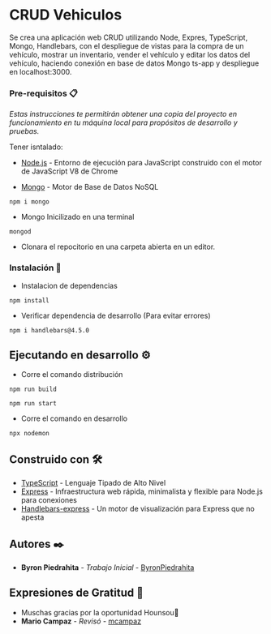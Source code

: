 # CRUD Vehiculos
Se crea una aplicación web CRUD utilizando Node, Expres, TypeScript, Mongo, Handlebars, con el despliegue de vistas para la compra de un vehículo, mostrar un inventario, vender el vehículo y editar los datos del vehículo, haciendo conexión en base de datos Mongo ts-app y despliegue en localhost:3000.

### Pre-requisitos 📋

_Estas instrucciones te permitirán obtener una copia del proyecto en funcionamiento en tu máquina local para propósitos de desarrollo y pruebas._

Tener isntalado:

* [Node.js](https://nodejs.org/es/) - Entorno de ejecución para JavaScript construido con el motor de JavaScript V8 de Chrome

* [Mongo](https://www.google.com/aclk?sa=l&ai=DChcSEwidw-bB1JvrAhXz_-MHHYMZByUYABAAGgJ5bQ&sig=AOD64_08yjzAVCmr2Y9Vr5s150Rk8ShCOA&q&adurl&ved=2ahUKEwicmt_B1JvrAhXog-AKHcjPC28Q0Qx6BAghEAE) - Motor de Base de Datos NoSQL

```
npm i mongo
```
* Mongo Inicilizado en una terminal

```
mongod
```

* Clonara el repocitorio en una carpeta abierta en un editor.


### Instalación 🔧

* Instalacion de dependencias

```
npm install
```

* Verificar dependencia de desarrollo (Para evitar errores)

```
npm i handlebars@4.5.0
```

## Ejecutando en desarrollo ⚙️

* Corre el comando distribución

```
npm run build
```

```
npm run start
```

* Corre el comando en desarrollo

```
npx nodemon
```

## Construido con 🛠️

* [TypeScript](https://www.typescriptlang.org/) - Lenguaje Tipado de Alto Nivel
* [Express](https://expressjs.com/es/) - Infraestructura web rápida, minimalista y flexible para Node.js para conexiones
* [Handlebars-express](https://www.npmjs.com/package/express-handlebars) - Un motor de visualización para Express que no apesta

## Autores ✒️

* **Byron Piedrahita** - *Trabajo Inicial* - [ByronPiedrahita](https://github.com/ByronPiedrahita)

## Expresiones de Gratitud 🎁

* Muschas gracias por la oportunidad Hounsou📢
* **Mario Campaz** - *Revisó* - [mcampaz](https://github.com/mcampaz)
